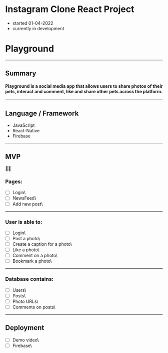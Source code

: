 # Instagram Clone React Project

- started 01-04-2022
- currently in development

# Playground
----------
## Summary
#### Playground is a social media app that allows users to share photos of their pets, interact and comment, like and share other pets across the platform.
----------
## Language / Framework

- JavaScript
- React-Native
- Firebase

----------
## MVP
🤖📱
### Pages:

- [ ] Login\
- [ ] NewsFeed\
- [ ] Add new post\

----------
### User is able to:

- [ ] Login\
- [ ] Post a photo\
- [ ] Create a caption for a photo\
- [ ] Like a photo\
- [ ] Comment on a photo\
- [ ] Bookmark a photo\

----------
### Database contains:

- [ ] Users\
- [ ] Posts\
- [ ] Photo URLs\
- [ ] Comments on posts\

----------

## Deployment

- [ ] Demo video\
- [ ] Firebase\